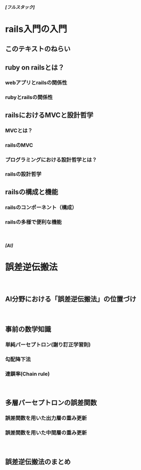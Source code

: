 ##### [フルスタック]  
# rails入門の入門  


## このテキストのねらい   


## ruby on railsとは？     
### webアプリとrailsの関係性  
### rubyとrailsの関係性    


## railsにおけるMVCと設計哲学  
### MVCとは？  
### railsのMVC    
### プログラミングにおける設計哲学とは？        
### railsの設計哲学  


## railsの構成と機能   
### railsのコンポーネント（構成）  
### railsの多様で便利な機能    


  　　
##### [AI]   
# 誤差逆伝搬法

　　
## AI分野における「誤差逆伝搬法」の位置づけ　　  

　　
## 事前の数学知識  
### 単純パーセプトロン(謝り訂正学習則)　　
### 勾配降下法　　
### 連鎖率(Chain rule)  
　　
　　
## 多層パーセプトロンの誤差関数 　
### 誤差関数を用いた出力層の重み更新　　
### 誤差関数を用いた中間層の重み更新　　
　　
　　
## 誤差逆伝搬法のまとめ  
